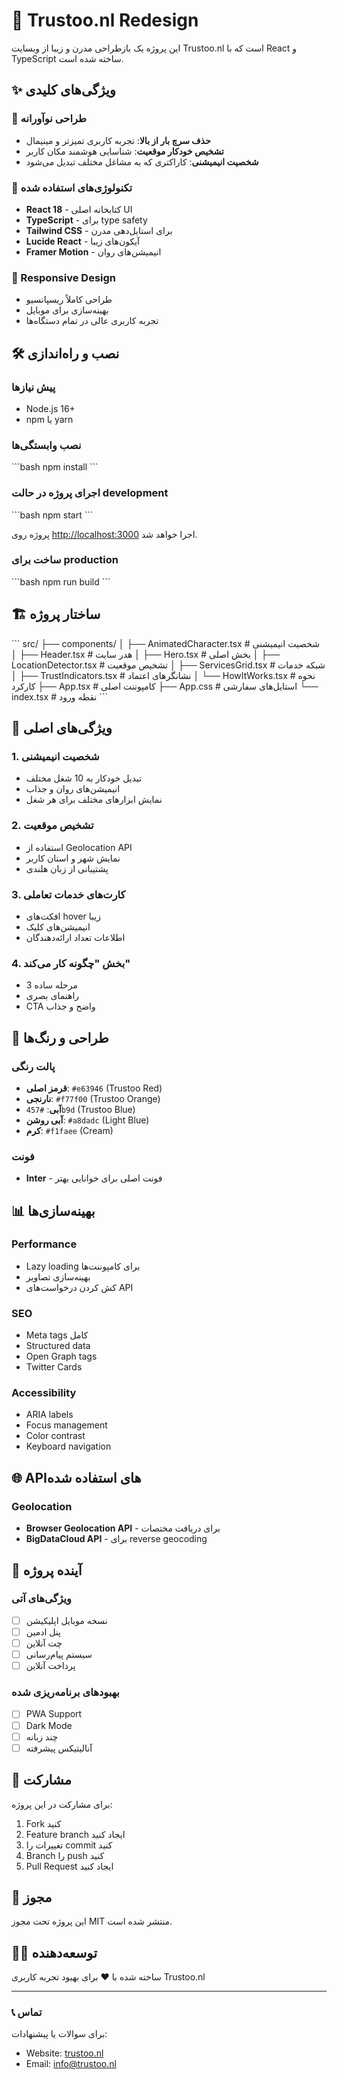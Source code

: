 # 🚀 Trustoo.nl Redesign

این پروژه یک بازطراحی مدرن و زیبا از وبسایت Trustoo.nl است که با React و TypeScript ساخته شده است.

## ✨ ویژگی‌های کلیدی

### 🎨 طراحی نوآورانه
- **حذف سرچ بار از بالا**: تجربه کاربری تمیزتر و مینیمال
- **تشخیص خودکار موقعیت**: شناسایی هوشمند مکان کاربر
- **شخصیت انیمیشنی**: کاراکتری که به مشاغل مختلف تبدیل می‌شود

### 🌟 تکنولوژی‌های استفاده شده
- **React 18** - کتابخانه اصلی UI
- **TypeScript** - برای type safety
- **Tailwind CSS** - برای استایل‌دهی مدرن
- **Lucide React** - آیکون‌های زیبا
- **Framer Motion** - انیمیشن‌های روان

### 📱 Responsive Design
- طراحی کاملاً ریسپانسیو
- بهینه‌سازی برای موبایل
- تجربه کاربری عالی در تمام دستگاه‌ها

## 🛠 نصب و راه‌اندازی

### پیش نیازها
- Node.js 16+ 
- npm یا yarn

### نصب وابستگی‌ها
\`\`\`bash
npm install
\`\`\`

### اجرای پروژه در حالت development
\`\`\`bash
npm start
\`\`\`

پروژه روی [http://localhost:3000](http://localhost:3000) اجرا خواهد شد.

### ساخت برای production
\`\`\`bash
npm run build
\`\`\`

## 🏗 ساختار پروژه

\`\`\`
src/
├── components/
│   ├── AnimatedCharacter.tsx    # شخصیت انیمیشنی
│   ├── Header.tsx               # هدر سایت
│   ├── Hero.tsx                 # بخش اصلی
│   ├── LocationDetector.tsx     # تشخیص موقعیت
│   ├── ServicesGrid.tsx         # شبکه خدمات
│   ├── TrustIndicators.tsx      # نشانگرهای اعتماد
│   └── HowItWorks.tsx          # نحوه کارکرد
├── App.tsx                      # کامپوننت اصلی
├── App.css                      # استایل‌های سفارشی
└── index.tsx                    # نقطه ورود
\`\`\`

## 🎯 ویژگی‌های اصلی

### 1. شخصیت انیمیشنی
- تبدیل خودکار به 10 شغل مختلف
- انیمیشن‌های روان و جذاب
- نمایش ابزارهای مختلف برای هر شغل

### 2. تشخیص موقعیت
- استفاده از Geolocation API
- نمایش شهر و استان کاربر
- پشتیبانی از زبان هلندی

### 3. کارت‌های خدمات تعاملی
- افکت‌های hover زیبا
- انیمیشن‌های کلیک
- اطلاعات تعداد ارائه‌دهندگان

### 4. بخش "چگونه کار می‌کند"
- 3 مرحله ساده
- راهنمای بصری
- CTA واضح و جذاب

## 🎨 طراحی و رنگ‌ها

### پالت رنگی
- **قرمز اصلی**: `#e63946` (Trustoo Red)
- **نارنجی**: `#f77f00` (Trustoo Orange)  
- **آبی**: `#457b9d` (Trustoo Blue)
- **آبی روشن**: `#a8dadc` (Light Blue)
- **کرم**: `#f1faee` (Cream)

### فونت
- **Inter** - فونت اصلی برای خوانایی بهتر

## 📊 بهینه‌سازی‌ها

### Performance
- Lazy loading برای کامپوننت‌ها
- بهینه‌سازی تصاویر
- کش کردن درخواست‌های API

### SEO
- Meta tags کامل
- Structured data
- Open Graph tags
- Twitter Cards

### Accessibility
- ARIA labels
- Focus management
- Color contrast
- Keyboard navigation

## 🌐 API‌های استفاده شده

### Geolocation
- **Browser Geolocation API** - برای دریافت مختصات
- **BigDataCloud API** - برای reverse geocoding

## 🚀 آینده پروژه

### ویژگی‌های آتی
- [ ] نسخه موبایل اپلیکیشن
- [ ] پنل ادمین
- [ ] چت آنلاین
- [ ] سیستم پیام‌رسانی
- [ ] پرداخت آنلاین

### بهبودهای برنامه‌ریزی شده
- [ ] PWA Support
- [ ] Dark Mode
- [ ] چند زبانه
- [ ] آنالیتیکس پیشرفته

## 🤝 مشارکت

برای مشارکت در این پروژه:

1. Fork کنید
2. Feature branch ایجاد کنید
3. تغییرات را commit کنید  
4. Branch را push کنید
5. Pull Request ایجاد کنید

## 📄 مجوز

این پروژه تحت مجوز MIT منتشر شده است.

## 👨‍💻 توسعه‌دهنده

ساخته شده با ❤️ برای بهبود تجربه کاربری Trustoo.nl

---

### 📞 تماس

برای سوالات یا پیشنهادات:
- Website: [trustoo.nl](https://trustoo.nl)
- Email: info@trustoo.nl